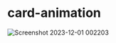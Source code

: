 # card-animation
![Screenshot 2023-12-01 002203](https://github.com/Debarjitmohanty/card-animation/assets/91021174/08fe5746-8bc9-44ae-b229-e1eb318cdc99)
